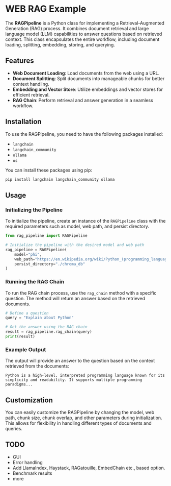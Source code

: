 
# WEB RAG Example

The **RAGPipeline** is a Python class for implementing a Retrieval-Augmented Generation (RAG) process. It combines document retrieval and large language model (LLM) capabilities to answer questions based on retrieved context. This class encapsulates the entire workflow, including document loading, splitting, embedding, storing, and querying.

## Features

- **Web Document Loading**: Load documents from the web using a URL.
- **Document Splitting**: Split documents into manageable chunks for better context handling.
- **Embedding and Vector Store**: Utilize embeddings and vector stores for efficient retrieval.
- **RAG Chain**: Perform retrieval and answer generation in a seamless workflow.

## Installation

To use the RAGPipeline, you need to have the following packages installed:

- `langchain`
- `langchain_community`
- `ollama`
- `os`

You can install these packages using pip:

```bash
pip install langchain langchain_community ollama
```

## Usage

### Initializing the Pipeline

To initialize the pipeline, create an instance of the `RAGPipeline` class with the required parameters such as model, web path, and persist directory.

```python
from rag_pipeline import RAGPipeline

# Initialize the pipeline with the desired model and web path
rag_pipeline = RAGPipeline(
    model="phi",
    web_path="https://en.wikipedia.org/wiki/Python_(programming_language)",
    persist_directory="./chroma_db"
)
```

### Running the RAG Chain

To run the RAG chain process, use the `rag_chain` method with a specific question. The method will return an answer based on the retrieved documents.

```python
# Define a question
query = "Explain about Python"

# Get the answer using the RAG chain
result = rag_pipeline.rag_chain(query)
print(result)
```

### Example Output

The output will provide an answer to the question based on the context retrieved from the documents:

```
Python is a high-level, interpreted programming language known for its simplicity and readability. It supports multiple programming paradigms...
```

## Customization

You can easily customize the RAGPipeline by changing the model, web path, chunk size, chunk overlap, and other parameters during initialization. This allows for flexibility in handling different types of documents and queries.

## TODO
- GUI
- Error handling
- Add LlamaIndex, Haystack, RAGatouille, EmbedChain etc., based option.
- Benchmark results
- more